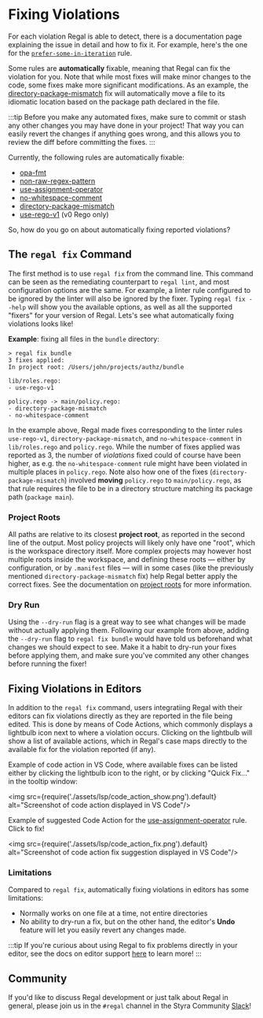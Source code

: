 # Fixing Violations

For each violation Regal is able to detect, there is a documentation page explaining the issue in detail and how to fix
it. For example, here's the one for the [`prefer-some-in-iteration`](/regal/rules/style/prefer-some-in-iteration) rule.

Some rules are **automatically** fixable, meaning that Regal can fix the violation for you. Note that while most fixes
will make minor changes to the code, some fixes make more significant modifications. As an example, the
[directory-package-mismatch](https://docs.styra.com/regal/rules/idiomatic/directory-package-mismatch) fix will
automatically move a file to its idiomatic location based on the package path declared in the file.

:::tip
Before you make any automated fixes, make sure to commit or stash any other changes you may have done in your project!
That way you can easily revert the changes if anything goes wrong, and this allows you to review the diff before
committing the fixes.
:::

Currently, the following rules are automatically fixable:

- [opa-fmt](/regal/rules/style/opa-fmt)
- [non-raw-regex-pattern](/regal/rules/idiomatic/non-raw-regex-pattern)
- [use-assignment-operator](/regal/rules/style/use-assignment-operator)
- [no-whitespace-comment](/regal/rules/style/no-whitespace-comment)
- [directory-package-mismatch](https://docs.styra.com/regal/rules/idiomatic/directory-package-mismatch)
- [use-rego-v1](/regal/rules/imports/use-rego-v1) (v0 Rego only)

So, how do you go on about automatically fixing reported violations?

## The `regal fix` Command

The first method is to use `regal fix` from the command line. This command can be seen as the remediating counterpart
to `regal lint`, and most configuration options are the same. For example, a linter rule configured to be ignored by
the linter will also be ignored by the fixer. Typing `regal fix --help` will show you the available options, as well
as all the supported "fixers" for your version of Regal. Lets's see what automatically fixing violations looks like!

**Example**: fixing all files in the `bundle` directory:

```shell
> regal fix bundle
3 fixes applied:
In project root: /Users/john/projects/authz/bundle

lib/roles.rego:
- use-rego-v1

policy.rego -> main/policy.rego:
- directory-package-mismatch
- no-whitespace-comment
```

In the example above, Regal made fixes corresponding to the linter rules `use-rego-v1`, `directory-package-mismatch`,
and `no-whitespace-comment` in `lib/roles.rego` and `policy.rego`. While the number of fixes applied was reported as 3,
the number of _violations_ fixed could of course have been higher, as e.g. the `no-whitespace-comment` rule might have
been violated in multiple places in `policy.rego`. Note also how one of the fixes (`directory-package-mismatch`)
involved **moving** `policy.rego` to `main/policy.rego`, as that rule requires the file to be in a directory structure
matching its package path (`package main`).

### Project Roots

All paths are relative to its closest **project root**, as reported in the second line of the output. Most policy
projects will likely only have one "root", which is the workspace directory itself. More complex projects may however
host multiple roots inside the workspace, and defining these roots — either by configuration, or by `.manifest` files —
will in some cases (like the previously mentioned `directory-package-mismatch` fix) help Regal better apply the correct
fixes. See the documentation on [project roots](https://docs.styra.com/regal#project-roots) for more information.

### Dry Run

Using the `--dry-run` flag is a great way to see what changes will be made without actually applying them. Following our
example from above, adding the `--dry-run` flag to `regal fix bundle` would have told us beforehand what changes we
should expect to see. Make it a habit to dry-run your fixes before applying them, and make sure you've commited any
other changes before running the fixer!

## Fixing Violations in Editors

In addition to the `regal fix` command, users integratiing Regal with their editors can fix violations directly as
they are reported in the file being edited. This is done by means of Code Actions, which commonly displays a lightbulb
icon next to where a violation occurs. Clicking on the lightbulb will show a list of available actions, which in Regal's
case maps directly to the available fix for the violation reported (if any).

Example of code action in VS Code, where available fixes can be listed either by clicking the lightbulb icon to the
right, or by clicking "Quick Fix..." in the tooltip window:

<img
src={require('./assets/lsp/code_action_show.png').default}
alt="Screenshot of code action displayed in VS Code"/>

Example of suggested Code Action for the
[use-assignment-operator](https://docs.styra.com/regal/rules/style/use-assignment-operator) rule. Click to fix!

<img
src={require('./assets/lsp/code_action_fix.png').default}
alt="Screenshot of code action fix suggestion displayed in VS Code"/>

### Limitations

Compared to `regal fix`, automatically fixing violations in editors has some limitations:

- Normally works on one file at a time, not entire directories
- No ability to dry-run a fix, but on the other hand, the editor's **Undo** feature will let you easily revert any
  changes made.

:::tip
If you're curious about using Regal to fix problems directly in your editor, see the docs on editor support
[here](/regal/editor-support) to learn more!
:::

## Community

If you'd like to discuss Regal development or just talk about Regal in general, please join us in the `#regal`
channel in the Styra Community [Slack](https://communityinviter.com/apps/styracommunity/signup)!
